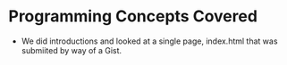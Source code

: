 # Programming Concepts Covered


- We did introductions and looked at a single page, index.html that was submiited by way of a Gist. 
